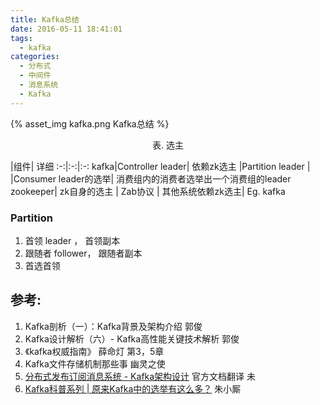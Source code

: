 ```yaml
---
title: Kafka总结
date: 2016-05-11 18:41:01
tags:
  - kafka
categories:
  - 分布式
  - 中间件 
  - 消息系统
  - Kafka   
---
```


<p></p>
<!-- more -->

{% asset_img  kafka.png  Kafka总结 %}

<div style="text-align: center;">
	 表. 选主
</div>

|组件| 详细
:-:|:-:|:-:
kafka|Controller leader| 依赖zk选主
|Partition leader | 
|Consumer leader的选举| 消费组内的消费者选举出一个消费组的leader
zookeeper| zk自身的选主 | Zab协议
 | 其他系统依赖zk选主| Eg.  kafka


### Partition
1. 首领 leader ， 首领副本
2. 跟随者 follower， 跟随者副本
3. 首选首领



## 参考:

1. Kafka剖析（一）：Kafka背景及架构介绍 郭俊
2. Kafka设计解析（六）- Kafka高性能关键技术解析 郭俊
3. 《kafka权威指南》 薛命灯 第3，5章
4. Kafka文件存储机制那些事 幽灵之使
5. [分布式发布订阅消息系统 - Kafka架构设计](https://www.oschina.net/translate/kafka-design?cmp&p=1)  官方文档翻译 未
6. [Kafka科普系列 | 原来Kafka中的选举有这么多？](https://mp.weixin.qq.com/s?__biz=MzU0MzQ5MDA0Mw==&mid=2247485365&idx=1&sn=f55d8d2e1d6e82d23b6f60b847382c25&chksm=fb0bed21cc7c64370398daf3caf0f639c46db1989583ca035391cb82a29d3ca66d94f860cca8&token=1885824046&lang=zh_CN&scene=21#wechat_redirect)  朱小厮